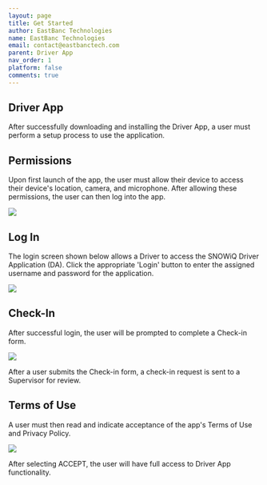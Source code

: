 ```yaml
---
layout: page
title: Get Started
author: EastBanc Technologies
name: EastBanc Technologies
email: contact@eastbanctech.com
parent: Driver App
nav_order: 1
platform: false
comments: true
---
```

## Driver App
After successfully downloading and installing the Driver App, a user must perform a setup process to use the application.

## Permissions

Upon first launch of the app, the user must allow their device to access their device's location, camera, and microphone. After allowing these permissions, the user can then log into the app.

<img src="images/driver/da-installing-drivers-app/da-permissions.png" class="ios width-sm" data-lightbox="1" />

## Log In

The login screen shown below allows a Driver to access the SNOWiQ Driver Application (DA). Click the appropriate 'Login' button to enter the assigned username and password for the application.

<img src="images/driver/da-installing-drivers-app/da-login.png" class="ios width-sm" data-lightbox="2" />

## Check-In

After successful login, the user will be prompted to complete a Check-in form.

<img src="images/driver/da-installing-drivers-app/da-checkin.png" class="ios width-sm" data-lightbox="3" />

After a user submits the Check-in form, a check-in request is sent to a Supervisor for review.

## Terms of Use

A user must then read and indicate acceptance of the app's Terms of Use and Privacy Policy.

<img src="images/driver/da-installing-drivers-app/da-terms-of-use.png" class="ios width-sm" data-lightbox="3" />

After selecting ACCEPT, the user will have full access to Driver App functionality.
